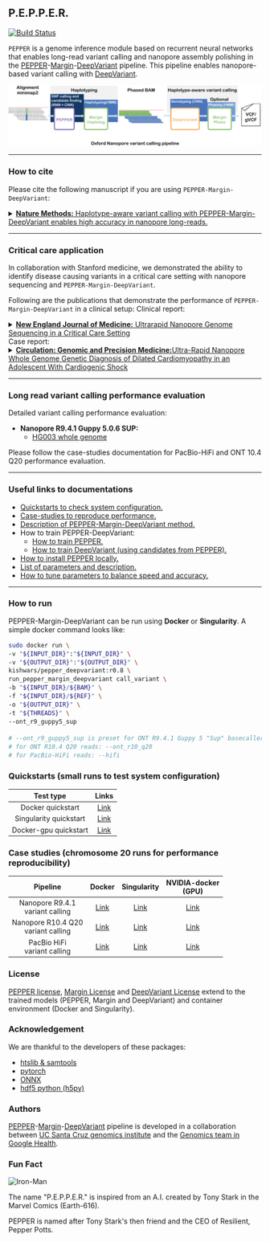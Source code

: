 ## P.E.P.P.E.R.
[![Build Status](https://travis-ci.com/kishwarshafin/pepper.svg?branch=master)](https://travis-ci.com/kishwarshafin/pepper)

`PEPPER` is a genome inference module based on recurrent neural networks that enables long-read variant calling and nanopore assembly polishing in the [PEPPER](https://github.com/kishwarshafin/pepper)-[Margin](https://github.com/UCSC-nanopore-cgl/margin)-[DeepVariant](https://github.com/google/deepvariant) pipeline. This pipeline enables nanopore-based variant calling with [DeepVariant](https://github.com/google/deepvariant).

<p align="center">
<img src="./img/PMDV_variant_calling_ONT_v5.png" alt="PEPPER-Margin-DeepVariant Variant Calling Workflow" width="720p"></img>
</p>

---

### How to cite
Please cite the following manuscript if you are using `PEPPER-Margin-DeepVariant`:

<details>
<summary><a href="https://www.nature.com/articles/s41592-021-01299-w"><b>Nature Methods:</b> Haplotype-aware variant calling with PEPPER-Margin-DeepVariant enables high accuracy in nanopore long-reads. </a>
</summary>

Authors: Kishwar Shafin, Trevor Pesout, Pi-Chuan Chang, Maria Nattestad, Alexey Kolesnikov, Sidharth Goel, <br/> Gunjan Baid, Mikhail Kolmogorov, Jordan M. Eizenga, Karen H. Miga, Paolo Carnevali, Miten Jain, Andrew Carroll & Benedict Paten.

**Free access link to the manuscript:** [https://rdcu.be/cABfv](https://rdcu.be/cABfv)
</details>

---

### Critical care application

In collaboration with Stanford medicine, we demonstrated the ability to identify disease causing variants in a critical care setting with nanopore sequencing and `PEPPER-Margin-DeepVariant`.

Following are the publications that demonstrate the performance of `PEPPER-Margin-DeepVariant` in a clinical setup:
Clinical report:
<details>
<summary><a href="https://www.nejm.org/doi/10.1056/NEJMc2112090"><b>New England Journal of Medicine:</b> Ultrarapid Nanopore Genome Sequencing in a Critical Care Setting </a>
</summary>
Authors: John Gorzynski, Sneha Goenka, Kishwar Shafin, Tanner Jensen, Dianna Fisk, Megan Grove, Elizabeth Spiteri, Trevor Pesout, Jean Monlong, Gunjan Baid, Jonathan Bernstein, Scott Ceresnak, Pi-Chuan Chang, Jeffrey Christle, Henry Chubb, Karen Dalton, Kyla Dunn, Daniel Garalde, Joseph Guillory, Joshua Knowles, Alexey Kolesnikov, Michael Ma, Tia Moscarello, Maria Nattestad, Marco Perez, Maura Ruzhnikov, Mehrzad Samadi, Ankit Setia, Chris Wright, Courtney J Wusthoff, Katherine Xiong, Tong Zhu, Miten Jain, Fritz Sedlazeck, Andrew Carroll, Benedict Paten, Euan Ashley.
</details>
Case report:
<details>
<summary><a href="https://www.ahajournals.org/doi/abs/10.1161/CIRCGEN.121.003591"><b>Circulation: Genomic and Precision Medicine:</b>Ultra-Rapid Nanopore Whole Genome Genetic Diagnosis of Dilated Cardiomyopathy in an Adolescent With Cardiogenic Shock</a>
</summary>
Authors: John Gorzynski, Sneha Goenka, Kishwar Shafin, Tanner Jensen, Dianna Fisk, Megan Grove, Elizabeth Spiteri, Trevor Pesout, Jean Monlong, Jonathan Bernstein, Scott Ceresnak, Pi-Chuan Chang, Jeffrey Christle, Henry Chubb, Kyla Dunn, Daniel Garalde, Joseph Guillory, Maura Ruzhnikov, Chris Wright, Courtney Wusthoff, Katherine Xiong, Seth Hollander, Gerald Berry, Miten Jain, Fritz Sedlazeck, Andrew Carroll, Benedict Paten, Euan Ashley.
</details>

---

### Long read variant calling performance evaluation

Detailed variant calling performance evaluation:
* **Nanopore R9.4.1 Guppy 5.0.6 SUP:**
  * [HG003 whole genome](./docs/performance_evaluation/Oxford_nanopore_r9_whole_genome.md)

Please follow the case-studies documentation for PacBio-HiFi and ONT 10.4 Q20 performance evaluation.

---

### Useful links to documentations
* [Quickstarts to check system configuration.](#quickstarts-small-runs-to-test-system-configuration)
* [Case-studies to reproduce performance.](#case-studies-chromosome-20-runs-for-performance-reproducibility)
* [Description of PEPPER-Margin-DeepVariant method.](./docs/misc/pepper_methods.md)
* How to train PEPPER-DeepVariant:
    * [How to train PEPPER.](./docs/training_pepper_margin_deepvariant/how_to_train_pepper.md)
    * [How to train DeepVariant (using candidates from PEPPER).](./docs/training_pepper_margin_deepvariant/how_to_train_deepvariant.md)
* [How to install PEPPER locally.](./docs/local_install/install_pepper_locally.md)
* [List of parameters and description.](./docs/usage/usage_and_parameters.md)
* [How to tune parameters to balance speed and accuracy.](./docs/usage/speed_and_accuracy.md)

---

### How to run
PEPPER-Margin-DeepVariant can be run using **Docker** or **Singularity**. A simple docker command looks like:
```bash
sudo docker run \
-v "${INPUT_DIR}":"${INPUT_DIR}" \
-v "${OUTPUT_DIR}":"${OUTPUT_DIR}" \
kishwars/pepper_deepvariant:r0.8 \
run_pepper_margin_deepvariant call_variant \
-b "${INPUT_DIR}/${BAM}" \
-f "${INPUT_DIR}/${REF}" \
-o "${OUTPUT_DIR}" \
-t "${THREADS}" \
--ont_r9_guppy5_sup

# --ont_r9_guppy5_sup is preset for ONT R9.4.1 Guppy 5 "Sup" basecaller
# for ONT R10.4 Q20 reads: --ont_r10_q20
# for PacBio-HiFi reads: --hifi
```

### Quickstarts (small runs to test system configuration)
|                  Test type                    |                          Links                                             |
|:---------------------------------------------:|:--------------------------------------------------------------------------:|
|              Docker quickstart                |  [Link](./docs/quickstart/variant_calling_docker_quickstart.md)            |
|              Singularity quickstart           |  [Link](./docs/quickstart/variant_calling_singularity_quickstart.md)       |
|              Docker-gpu quickstart            |  [Link](./docs/quickstart/variant_calling_docker_gpu_quickstart.md)        |

### Case studies (chromosome 20 runs for performance reproducibility)

|                       Pipeline                                 |                         Docker                                 |                               Singularity                                       |                     NVIDIA-docker<br>(GPU)                             |
|:--------------------------------------------------------------:|:--------------------------------------------------------------:|:-------------------------------------------------------------------------------:|:----------------------------------------------------------------------:|
|              Nanopore R9.4.1<br>variant calling                |  [Link](./docs/pipeline_docker/ONT_variant_calling.md)         |  [Link](./docs/pipeline_singularity/ONT_variant_calling_singularity.md)         |  [Link](./docs/pipeline_docker_gpu/ONT_variant_calling_gpu.md)         |
|              Nanopore R10.4 Q20<br>variant calling             |  [Link](./docs/pipeline_docker/ONT_variant_calling_r10_q20.md) |  [Link](./docs/pipeline_singularity/ONT_variant_calling_singularity_r10_q20.md) |  [Link](./docs/pipeline_docker_gpu/ONT_variant_calling_r10_q20_gpu.md) |
|                  PacBio HiFi<br>variant calling                |  [Link](./docs/pipeline_docker/HiFi_variant_calling.md)        |  [Link](./docs/pipeline_singularity/HiFi_variant_calling_singularity.md)        | [Link](./docs/pipeline_docker_gpu/HiFi_variant_calling_gpu.md)         |


### License
[PEPPER license](./LICENSE), [Margin License](https://github.com/UCSC-nanopore-cgl/margin/blob/master/LICENSE.txt) and [DeepVariant License](https://github.com/google/deepvariant/blob/r1.1/LICENSE) extend to the trained models (PEPPER, Margin and DeepVariant) and container environment (Docker and Singularity).

### Acknowledgement
We are thankful to the developers of these packages:
* [htslib & samtools](http://www.htslib.org/)
* [pytorch](https://pytorch.org/)
* [ONNX](https://onnx.ai/)
* [hdf5 python (h5py)](https://www.h5py.org/)

### Authors
[PEPPER](https://github.com/kishwarshafin/pepper)-[Margin](https://github.com/UCSC-nanopore-cgl/margin)-[DeepVariant](https://github.com/google/deepvariant) pipeline is developed in a collaboration between [UC Santa Cruz genomics institute](https://ucscgenomics.soe.ucsc.edu/) and the [Genomics team in Google Health](https://health.google/health-research/genomics/).


### Fun Fact
<img src="https://vignette.wikia.nocookie.net/marveldatabase/images/7/72/Anthony_Stark_%28Earth-616%29_from_Iron_Man_Vol_5_2_002.jpg/revision/latest?cb=20130407031815" alt="Iron-Man" width="240p"> <br/>

The name "P.E.P.P.E.R." is inspired from an A.I. created by Tony Stark in the  Marvel Comics (Earth-616).

PEPPER is named after Tony Stark's then friend and the CEO of Resilient, Pepper Potts.
